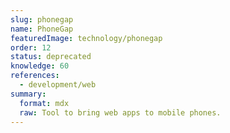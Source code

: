 ```yaml
---
slug: phonegap
name: PhoneGap
featuredImage: technology/phonegap
order: 12
status: deprecated
knowledge: 60
references:
  - development/web
summary:
  format: mdx
  raw: Tool to bring web apps to mobile phones.
---
```

